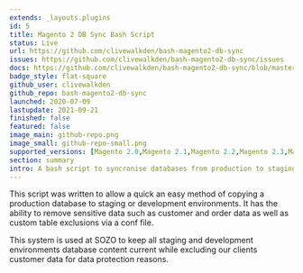 ```yaml
---
extends: _layouts.plugins
id: 5
title: Magento 2 DB Sync Bash Script
status: Live
url: https://github.com/clivewalkden/bash-magento2-db-sync
issues: https://github.com/clivewalkden/bash-magento2-db-sync/issues
docs: https://github.com/clivewalkden/bash-magento2-db-sync/blob/master/README.md
badge_style: flat-square
github_user: clivewalkden
github_repo: bash-magento2-db-sync
launched: 2020-07-09
lastupdate: 2021-09-21
finished: false
featured: false
image_main: github-repo.png
image_small: github-repo-small.png
supported_versions: [Magento 2.0,Magento 2.1,Magento 2.2,Magento 2.3,Magento 2.4]
section: summary
intro: A bash script to syncronise databases from production to staging or development.
---
```


This script was written to allow a quick an easy method of copying a production database to staging or development environments. It has the ability to remove sensitive data such as customer and order data as well as custom table exclusions via a conf file.

This system is used at SOZO to keep all staging and development environments database content current while excluding our clients customer data for data protection reasons.
